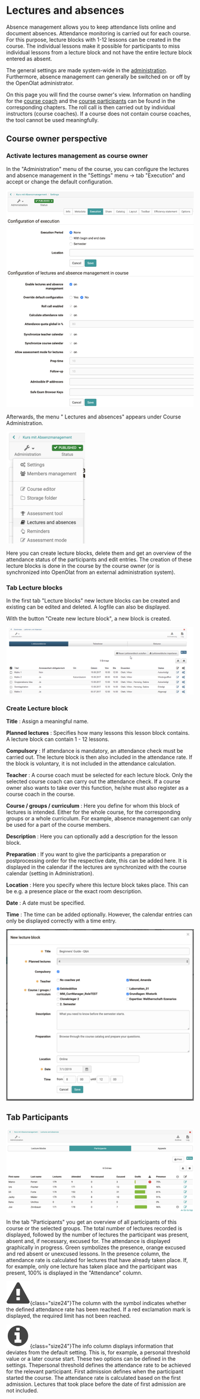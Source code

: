 # Lectures and absences

Absence management allows you to keep attendance lists online and document
absences. Attendance monitoring is carried out for each course. For this
purpose, lecture blocks with 1-12 lessons can be created in the course. The
individual lessons make it possible for participants to miss individual
lessons from a lecture block and not have the entire lecture block entered as
absent.

The general settings are made system-wide in the
[administration](../../manual_admin/administration/Lecture_and_roll_call_management.md). Furthermore, absence
management can generally be switched on or off by the OpenOlat administrator.

On this page you will find the course owner's view. Information on handling
for the [course coach](../learningresources/Lectures_Teacher_view.md) and the [course
participants](../learningresources/Lectures_User_view.md) can be found in the corresponding
chapters. The roll call is then carried out by individual instructors (course
coaches). If a course does not contain course coaches, the tool cannot be used
meaningfully.

## Course owner perspective

### Activate lectures management as course owner

In the "Administration" menu of the course, you can configure the lectures and
absence management in the "Settings" menu → tab "Execution" and accept or
change the default configuration.

![](assets/Absenz_Config_EN.png)

Afterwards, the menu " Lectures and absences" appears under Course
Administration.

![](assets/Absenz_menu_EN.png)

Here you can create lecture blocks, delete them and get an overview of the
attendance status of the participants and edit entries. The creation of these
lecture blocks is done in the course by the course owner (or is synchronized
into OpenOlat from an external administration system).

### Tab Lecture blocks

In the first tab "Lecture blocks" new lecture blocks can be created and
existing can be edited and deleted. A logfile can also be displayed.

With the button "Create new lecture block", a new block is created.

![](assets/Lektionen_erstellen.png)

### Create Lecture block

 **Title** : Assign a meaningful name.

 **Planned lectures** : Specifies how many lessons this lesson block contains.
A lecture block can contain 1 - 12 lessons.

 **Compulsory** : If attendance is mandatory, an attendance check must be
carried out. The lecture block is then also included in the attendance rate.
If the block is voluntary, it is not included in the attendance calculation.

 **Teacher** : A course coach must be selected for each lecture block. Only
the selected course coach can carry out the attendance check. If a course
owner also wants to take over this function, he/she must also register as a
course coach in the course.

 **Course / groups / curriculum** : Here you define for whom this block of
lectures is intended. Either for the whole course, for the corresponding
groups or a whole curriculum. For example, absence management can only be used
for a part of the course members.

 **Description** : Here you can optionally add a description for the lesson
block.

 **Preparation** : If you want to give the participants a preparation or
postprocessing order for the respective date, this can be added here. It is
displayed in the calendar if the lectures are synchronized with the course
calendar (setting in Administration).

 **Location** : Here you specify where this lecture block takes place. This
can be e.g. a presence place or the exact room description.

 **Date** : A date must be specified.

 **Time** : The time can be added optionally. However, the calendar entries
can only be displayed correctly with a time entry.

![](assets/Lectureblock_create_EN.png)

## Tab Participants

![](assets/Absenz_TN_EN.png)

In the tab "Participants" you get an overview of all participants of this
course or the selected groups. The total number of lectures recorded is
displayed, followed by the number of lectures the participant was present,
absent and, if necessary, excused for. The attendance is displayed graphically
in progress. Green symbolizes the presence, orange excused and red absent or
unexcused lessons. In the presence column, the attendance rate is calculated
for lectures that have already taken place. If, for example, only one lecture
has taken place and the participant was present, 100% is displayed in the
"Attendance" column.

![attention](assets/attention_434343_64.png){class="size24"}The column with the symbol indicates whether the defined attendance rate has been reached. If a red exclamation mark is displayed, the required limit has not been reached.

![attention](assets/infomessage.png){class="size24"}The info column displays information that deviates from the default setting. This is, for example, a personal threshold value or a later course start. These two options can be defined in the settings. Thepersonal threshold defines the attendance rate to be achieved for the relevant participant. First admission defines when the participant started the course.
The attendance rate is calculated based on the first admission. Lectures that took place before the date of first admission are not included.
